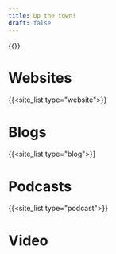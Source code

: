 ```yaml
---
title: Up the town!
draft: false
---
```

{{<welcome>}}

# Websites

{{<site_list type="website">}}

# Blogs

{{<site_list type="blog">}}

# Podcasts

{{<site_list type="podcast">}}

# Video

